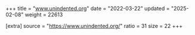 +++
title = "www.unindented.org"
date = "2022-03-22"
updated = "2025-02-08"
weight = 22613

[extra]
source = "https://www.unindented.org/"
ratio = 31
size = 22
+++
